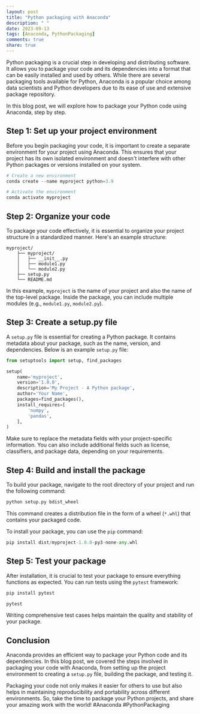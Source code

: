 ```yaml
---
layout: post
title: "Python packaging with Anaconda"
description: " "
date: 2023-09-13
tags: [Anaconda, PythonPackaging]
comments: true
share: true
---
```


Python packaging is a crucial step in developing and distributing software. It allows you to package your code and its dependencies into a format that can be easily installed and used by others. While there are several packaging tools available for Python, Anaconda is a popular choice among data scientists and Python developers due to its ease of use and extensive package repository.

In this blog post, we will explore how to package your Python code using Anaconda, step by step.

## Step 1: Set up your project environment

Before you begin packaging your code, it is important to create a separate environment for your project using Anaconda. This ensures that your project has its own isolated environment and doesn't interfere with other Python packages or versions installed on your system.

```python
# Create a new environment
conda create --name myproject python=3.9

# Activate the environment
conda activate myproject
```

## Step 2: Organize your code

To package your code effectively, it is essential to organize your project structure in a standardized manner. Here's an example structure:

```
myproject/
    ├── myproject/
    │   ├── __init__.py
    │   ├── module1.py
    │   └── module2.py
    ├── setup.py
    └── README.md
```

In this example, `myproject` is the name of your project and also the name of the top-level package. Inside the package, you can include multiple modules (e.g., `module1.py`, `module2.py`).

## Step 3: Create a setup.py file

A `setup.py` file is essential for creating a Python package. It contains metadata about your package, such as the name, version, and dependencies. Below is an example `setup.py` file:

```python
from setuptools import setup, find_packages

setup(
    name='myproject',
    version='1.0.0',
    description='My Project - A Python package',
    author='Your Name',
    packages=find_packages(),
    install_requires=[
        'numpy',
        'pandas',
    ],
)
```

Make sure to replace the metadata fields with your project-specific information. You can also include additional fields such as license, classifiers, and package data, depending on your requirements.

## Step 4: Build and install the package

To build your package, navigate to the root directory of your project and run the following command:

```python
python setup.py bdist_wheel
```

This command creates a distribution file in the form of a wheel (`*.whl`) that contains your packaged code.

To install your package, you can use the `pip` command:

```python
pip install dist/myproject-1.0.0-py3-none-any.whl
```

## Step 5: Test your package

After installation, it is crucial to test your package to ensure everything functions as expected. You can run tests using the `pytest` framework:

```python
pip install pytest

pytest
```

Writing comprehensive test cases helps maintain the quality and stability of your package.

## Conclusion

Anaconda provides an efficient way to package your Python code and its dependencies. In this blog post, we covered the steps involved in packaging your code with Anaconda, from setting up the project environment to creating a `setup.py` file, building the package, and testing it.

Packaging your code not only makes it easier for others to use but also helps in maintaining reproducibility and portability across different environments. So, take the time to package your Python projects, and share your amazing work with the world! #Anaconda #PythonPackaging